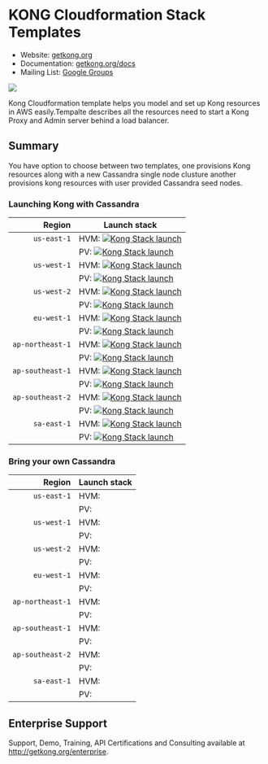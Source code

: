 # KONG Cloudformation Stack Templates

- Website: [getkong.org][kong-url]
- Documentation: [getkong.org/docs][kong-docs]
- Mailing List: [Google Groups][google-groups-url]

[![][kong-logo]][kong-url]



Kong Cloudformation template helps you model and set up Kong resources in AWS easily.Tempalte describes all the resources need to start a Kong Proxy and Admin server behind a load balancer.


## Summary

You have option to choose between two templates, one provisions Kong resources along with a new Cassandra single node clusture another provisions kong resources with user provided Cassandra seed nodes. 

### Launching Kong with Cassandra



| Region          | Launch stack                                                                           |
| ---------------:|----------------------------------------------------------------------------------------|
| `us-east-1`          | HVM: [![Kong Stack launch][kong-stack-badge]][us-east-1-caas-hvm-stack-url]       |
|				       | PV:  [![Kong Stack launch][kong-stack-badge]][us-east-1-caas-pv-stack-url]         |
| `us-west-1`          | HVM: [![Kong Stack launch][kong-stack-badge]][us-west-1-caas-hvm-stack-url]       |
|				       | PV:  [![Kong Stack launch][kong-stack-badge]][us-west-1-caas-pv-stack-url]         |
| `us-west-2`          | HVM: [![Kong Stack launch][kong-stack-badge]][us-west-2-caas-hvm-stack-url]       |
|				       | PV:  [![Kong Stack launch][kong-stack-badge]][us-west-2-caas-pv-stack-url]         |
| `eu-west-1`          | HVM: [![Kong Stack launch][kong-stack-badge]][eu-west-1-caas-hvm-stack-url]       |
|				       | PV:  [![Kong Stack launch][kong-stack-badge]][eu-west-1-caas-pv-stack-url]         |
| `ap-northeast-1`     | HVM: [![Kong Stack launch][kong-stack-badge]][ap-northeast-1-caas-hvm-stack-url]  |
|				       | PV:  [![Kong Stack launch][kong-stack-badge]][ap-northeast-1-caas-pv-stack-url]    |
| `ap-southeast-1`     | HVM: [![Kong Stack launch][kong-stack-badge]][ap-southeast-1-caas-hvm-stack-url]  |
|				       | PV:  [![Kong Stack launch][kong-stack-badge]][ap-southeast-1-caas-pv-stack-url]    |
| `ap-southeast-2`     | HVM: [![Kong Stack launch][kong-stack-badge]][ap-southeast-2-caas-hvm-stack-url]  |
|				       | PV:  [![Kong Stack launch][kong-stack-badge]][ap-southeast-2-caas-pv-stack-url]    |
| `sa-east-1`          | HVM: [![Kong Stack launch][kong-stack-badge]][sa-east-1-caas-hvm-stack-url]       |
|				       | PV:  [![Kong Stack launch][kong-stack-badge]][sa-east-1-caas-pv-stack-url]         |


### Bring your own Cassandra


| Region          | Launch stack                                                                           |
| ---------------:|----------------------------------------------------------------------------------------|
| `us-east-1`          | HVM: |[![Kong Stack launch][kong-stack-badge]][us-east-1-hvm-stack-url]       |
|				       | PV:  |[![Kong Stack launch][kong-stack-badge]][us-east-1-pv-stack-url]         |
| `us-west-1`          | HVM: |[![Kong Stack launch][kong-stack-badge]][us-west-1-hvm-stack-url]       |
|				       | PV:  |[![Kong Stack launch][kong-stack-badge]][us-west-1-pv-stack-url]         |
| `us-west-2`          | HVM: |[![Kong Stack launch][kong-stack-badge]][us-west-2-hvm-stack-url]       |
|				       | PV:  |[![Kong Stack launch][kong-stack-badge]][us-west-2-pv-stack-url]         |
| `eu-west-1`          | HVM: |[![Kong Stack launch][kong-stack-badge]][eu-west-1-hvm-stack-url]       |
|				       | PV:  |[![Kong Stack launch][kong-stack-badge]][eu-west-1-pv-stack-url]         |
| `ap-northeast-1`     | HVM: |[![Kong Stack launch][kong-stack-badge]][ap-northeast-1-hvm-stack-url]  |
|				       | PV:  |[![Kong Stack launch][kong-stack-badge]][ap-northeast-1-pv-stack-url]    |
| `ap-southeast-1`     | HVM: |[![Kong Stack launch][kong-stack-badge]][ap-southeast-1-hvm-stack-url]  |
|				       | PV:  |[![Kong Stack launch][kong-stack-badge]][ap-southeast-1-pv-stack-url]    |
| `ap-southeast-2`     | HVM: |[![Kong Stack launch][kong-stack-badge]][ap-southeast-2-hvm-stack-url]  |
|				       | PV:  |[![Kong Stack launch][kong-stack-badge]][ap-southeast-2-pv-stack-url]    |
| `sa-east-1`          | HVM: |[![Kong Stack launch][kong-stack-badge]][sa-east-1-hvm-stack-url]       |
|				       | PV:  |[![Kong Stack launch][kong-stack-badge]][sa-east-1-pv-stack-url]         |
 
 
   







## Enterprise Support

Support, Demo, Training, API Certifications and Consulting available at http://getkong.org/enterprise.

[kong-url]: http://getkong.org/
[kong-docs]: http://getkong.org/docs/

[kong-logo]: http://i.imgur.com/4jyQQAZ.png
[kong-benefits]: http://cl.ly/image/1B3J3b3h1H1c/Image%202015-07-07%20at%206.57.25%20PM.png

[mashape-url]: https://www.mashape.com

[license-url]: https://github.com/Mashape/kong/blob/master/LICENSE
[license-badge]: https://img.shields.io/github/license/mashape/kong.svg

[gitter-url]: https://gitter.im/Mashape/kong
[gitter-badge]: https://img.shields.io/badge/Gitter-Join%20Chat-blue.svg

[google-groups-url]: https://groups.google.com/forum/#!forum/konglayer


[us-east-1-caas-hvm-stack-url]: https://console.aws.amazon.com/cloudformation/home?region=us-east-1#/stacks/new?stackName=kong-elb-cassandra-hvm&templateURL=https:%2F%2Fs3.amazonaws.com%2Fkong-cf-templates%2Fv1.0%2Fkong-elb-cassandra-hvm.template

[us-west-1-caas-hvm-stack-url]: https://console.aws.amazon.com/cloudformation/home?region=us-west-1#/stacks/new?stackName=kong-elb-cassandra-hvm&templateURL=https:%2F%2Fs3.amazonaws.com%2Fkong-cf-templates%2Fv1.0%2Fkong-elb-cassandra-hvm.template

[us-west-2-caas-hvm-stack-url]: https://console.aws.amazon.com/cloudformation/home?region=us-west-2#/stacks/new?stackName=kong-elb-cassandra-hvm&templateURL=https:%2F%2Fs3.amazonaws.com%2Fkong-cf-templates%2Fv1.0%2Fkong-elb-cassandra-hvm.template

[eu-west-1-caas-hvm-stack-url]: https://console.aws.amazon.com/cloudformation/home?region=eu-west-1#/stacks/new?stackName=kong-elb-cassandra-hvm&templateURL=https:%2F%2Fs3.amazonaws.com%2Fkong-cf-templates%2Fv1.0%2Fkong-elb-cassandra-hvm.template

[ap-northeast-1-caas-hvm-stack-url]: https://console.aws.amazon.com/cloudformation/home?region=ap-northeast-1#/stacks/new?stackName=kong-elb-cassandra-hvm&templateURL=https:%2F%2Fs3.amazonaws.com%2Fkong-cf-templates%2Fv1.0%2Fkong-elb-cassandra-hvm.template

[ap-southeast-1-caas-hvm-stack-url]: https://console.aws.amazon.com/cloudformation/home?region=ap-southeast-1#/stacks/new?stackName=kong-elb-cassandra-hvm&templateURL=https:%2F%2Fs3.amazonaws.com%2Fkong-cf-templates%2Fv1.0%2Fkong-elb-cassandra-hvm.template

[ap-southeast-2-caas-hvm-stack-url]: https://console.aws.amazon.com/cloudformation/home?region=ap-southeast-2#/stacks/new?stackName=kong-elb-cassandra-hvm&templateURL=https:%2F%2Fs3.amazonaws.com%2Fkong-cf-templates%2Fv1.0%2Fkong-elb-cassandra-hvm.template


[sa-east-1-caas-hvm-stack-url]: https://console.aws.amazon.com/cloudformation/home?region=sa-east-1#/stacks/new?stackName=kong-elb-cassandra-hvm&templateURL=https:%2F%2Fs3.amazonaws.com%2Fkong-cf-templates%2Fv1.0%2Fkong-elb-cassandra-hvm.template

[us-east-1-caas-pv-stack-url]: https://console.aws.amazon.com/cloudformation/home?region=us-east-1#/stacks/new?stackName=kong-elb-cassandra-pv&templateURL=https:%2F%2Fs3.amazonaws.com%2Fkong-cf-templates%2Fv1.0%2Fkong-elb-cassandra-pv.template

[us-west-1-caas-pv-stack-url]: https://console.aws.amazon.com/cloudformation/home?region=us-west-1#/stacks/new?stackName=kong-elb-cassandra-pv&templateURL=https:%2F%2Fs3.amazonaws.com%2Fkong-cf-templates%2Fv1.0%2Fkong-elb-cassandra-pv.template

[us-west-2-caas-pv-stack-url]: https://console.aws.amazon.com/cloudformation/home?region=us-west-2#/stacks/new?stackName=kong-elb-cassandra-pv&templateURL=https:%2F%2Fs3.amazonaws.com%2Fkong-cf-templates%2Fv1.0%2Fkong-elb-cassandra-pv.template

[eu-west-1-caas-pv-stack-url]: https://console.aws.amazon.com/cloudformation/home?region=eu-west-1#/stacks/new?stackName=kong-elb-cassandra-pv&templateURL=https:%2F%2Fs3.amazonaws.com%2Fkong-cf-templates%2Fv1.0%2Fkong-elb-cassandra-pv.template

[ap-northeast-1-caas-pv-stack-url]: https://console.aws.amazon.com/cloudformation/home?region=ap-northeast-1#/stacks/new?stackName=kong-elb-cassandra-pv&templateURL=https:%2F%2Fs3.amazonaws.com%2Fkong-cf-templates%2Fv1.0%2Fkong-elb-cassandra-pv.template

[ap-southeast-1-caas-pv-stack-url]: https://console.aws.amazon.com/cloudformation/home?region=ap-southeast-1#/stacks/new?stackName=kong-elb-cassandra-pv&templateURL=https:%2F%2Fs3.amazonaws.com%2Fkong-cf-templates%2Fv1.0%2Fkong-elb-cassandra-pv.template

[ap-southeast-2-caas-pv-stack-url]: https://console.aws.amazon.com/cloudformation/home?region=ap-southeast-2#/stacks/new?stackName=kong-elb-cassandra-pv&templateURL=https:%2F%2Fs3.amazonaws.com%2Fkong-cf-templates%2Fv1.0%2Fkong-elb-cassandra-pv.template


[sa-east-1-caas-pv-stack-url]: https://console.aws.amazon.com/cloudformation/home?region=sa-east-1#/stacks/new?stackName=kong-elb-cassandra-pv&templateURL=https:%2F%2Fs3.amazonaws.com%2Fkong-cf-templates%2Fv1.0%2Fkong-elb-cassandra-pv.template




[us-east-1-hvm-stack-url]: https://console.aws.amazon.com/cloudformation/home?region=us-east-1#/stacks/new?stackName=kong-elb-hvm&templateURL=https:%2F%2Fs3.amazonaws.com%2Fkong-cf-templates%2Fv1.0%2Fkong-elb-hvm.template

[us-west-1-hvm-stack-url]: https://console.aws.amazon.com/cloudformation/home?region=us-west-1#/stacks/new?stackName=kong-elb-hvm&templateURL=https:%2F%2Fs3.amazonaws.com%2Fkong-cf-templates%2Fv1.0%2Fkong-elb-hvm.template

[us-west-2-hvm-stack-url]: https://console.aws.amazon.com/cloudformation/home?region=us-west-2#/stacks/new?stackName=kong-elb-hvm&templateURL=https:%2F%2Fs3.amazonaws.com%2Fkong-cf-templates%2Fv1.0%2Fkong-elb-hvm.template

[eu-west-1-hvm-stack-url]: https://console.aws.amazon.com/cloudformation/home?region=eu-west-1#/stacks/new?stackName=kong-elb-hvm&templateURL=https:%2F%2Fs3.amazonaws.com%2Fkong-cf-templates%2Fv1.0%2Fkong-elb-hvm.template

[ap-northeast-1-hvm-stack-url]: https://console.aws.amazon.com/cloudformation/home?region=ap-northeast-1#/stacks/new?stackName=kong-elb-hvm&templateURL=https:%2F%2Fs3.amazonaws.com%2Fkong-cf-templates%2Fv1.0%2Fkong-elb-hvm.template

[ap-southeast-1-hvm-stack-url]: https://console.aws.amazon.com/cloudformation/home?region=ap-southeast-1#/stacks/new?stackName=kong-elb-hvm&templateURL=https:%2F%2Fs3.amazonaws.com%2Fkong-cf-templates%2Fv1.0%2Fkong-elb-hvm.template

[ap-southeast-2-hvm-stack-url]: https://console.aws.amazon.com/cloudformation/home?region=ap-southeast-2#/stacks/new?stackName=kong-elb-hvm&templateURL=https:%2F%2Fs3.amazonaws.com%2Fkong-cf-templates%2Fv1.0%2Fkong-elb-hvm.template


[sa-east-1-hvm-stack-url]: https://console.aws.amazon.com/cloudformation/home?region=sa-east-1#/stacks/new?stackName=kong-elb&templateURL=https:%2F%2Fs3.amazonaws.com%2Fkong-cf-templates%2Fv1.0%2Fkong-elb-hvm.template

[us-east-1-pv-stack-url]: https://console.aws.amazon.com/cloudformation/home?region=us-east-1#/stacks/new?stackName=kong-elb-pv&templateURL=https:%2F%2Fs3.amazonaws.com%2Fkong-cf-templates%2Fv1.0%2Fkong-elb-pv.template

[us-west-1-pv-stack-url]: https://console.aws.amazon.com/cloudformation/home?region=us-west-1#/stacks/new?stackName=kong-elb-pv&templateURL=https:%2F%2Fs3.amazonaws.com%2Fkong-cf-templates%2Fv1.0%2Fkong-elb-pv.template

[us-west-2-pv-stack-url]: https://console.aws.amazon.com/cloudformation/home?region=us-west-2#/stacks/new?stackName=kong-elb-pv&templateURL=https:%2F%2Fs3.amazonaws.com%2Fkong-cf-templates%2Fv1.0%2Fkong-elb-pv.template

[eu-west-1-pv-stack-url]: https://console.aws.amazon.com/cloudformation/home?region=eu-west-1#/stacks/new?stackName=kong-elb-pv&templateURL=https:%2F%2Fs3.amazonaws.com%2Fkong-cf-templates%2Fv1.0%2Fkong-elb-pv.template

[ap-northeast-1-pv-stack-url]: https://console.aws.amazon.com/cloudformation/home?region=ap-northeast-1#/stacks/new?stackName=kong-elb-pv&templateURL=https:%2F%2Fs3.amazonaws.com%2Fkong-cf-templates%2Fv1.0%2Fkong-elb-pv.template

[ap-southeast-1-pv-stack-url]: https://console.aws.amazon.com/cloudformation/home?region=ap-southeast-1#/stacks/new?stackName=kong-elb-pv&templateURL=https:%2F%2Fs3.amazonaws.com%2Fkong-cf-templates%2Fv1.0%2Fkong-elb-pv.template

[ap-southeast-2-pv-stack-url]: https://console.aws.amazon.com/cloudformation/home?region=ap-southeast-2#/stacks/new?stackName=kong-elb-pv&templateURL=https:%2F%2Fs3.amazonaws.com%2Fkong-cf-templates%2Fv1.0%2Fkong-elb-pv.template


[sa-east-1-pv-stack-url]: https://console.aws.amazon.com/cloudformation/home?region=sa-east-1#/stacks/new?stackName=kong-elb-pv&templateURL=https:%2F%2Fs3.amazonaws.com%2Fkong-cf-templates%2Fv1.0%2Fkong-elb-pv.template



[kong-stack-badge]: https://s3.amazonaws.com/cloudformation-examples/cloudformation-launch-stack.png


